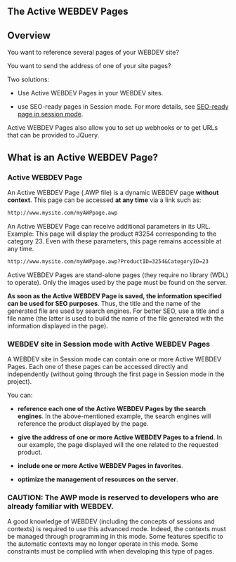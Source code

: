 


## The Active WEBDEV Pages
			



<a name="NOTE1"></a>
<a name="NOTE1_1"></a>


## Overview
<a name="overview_ELTTEXTE000120"></a>
You want to reference several pages of your WEBDEV site?

You want to send the address of one of your site pages?

Two solutions: 

- Use Active WEBDEV Pages in your WEBDEV sites. 

- use SEO-ready pages in Session mode. For more details, see [SEO-ready page in session mode](../WDChamp/2030055.md).  




Active WEBDEV Pages also allow you to set up webhooks or to get URLs that can be provided to JQuery. 

<a name="NOTE2"></a>
<a name="NOTE2_1"></a>


## What is an Active WEBDEV Page?
<a name="what_active_webdev_page_ELTTEXTE000144"></a>


### Active WEBDEV Page
<a name="active_webdev_page_ELTPARAGRAPHE000032"></a>

An Active WEBDEV Page (.AWP file) is a dynamic WEBDEV page **without context**. 
This page can be accessed **at any time** via a link such as: 

```txt
http://www.mysite.com/myAWPpage.awp
```


An Active WEBDEV Page can receive additional parameters in its URL.
Example: This page will display the product #3254 corresponding to the category 23. Even with these parameters, this page remains accessible at any time.


```txt
http://www.mysite.com/myAWPpage.awp?ProductID=3254&CategoryID=23
```


Active WEBDEV Pages are stand-alone pages (they require no library (WDL) to operate). Only the images used by the page must be found on the server.

**As soon as the Active WEBDEV Page is saved, the information specified can be used for SEO purposes**. Thus, the title and the name of the generated file are used by search engines. For better SEO, use a title and a file name (the latter is used to build the name of the file generated with the information displayed in the page). 
<a name="NOTE2_2"></a>


### WEBDEV site in Session mode with Active WEBDEV Pages
<a name="webdev_site_session_mode_with_active_webdev_pages_ELTPARAGRAPHE000053"></a>

A WEBDEV site in Session mode can contain one or more Active WEBDEV Pages. Each one of these pages can be accessed directly and independently (without going through the first page in Session mode in the project).

You can:

- **reference each one of the Active WEBDEV Pages by the search engines**. In the above-mentioned example, the search engines will reference the product displayed by the page.

- **give the address of one or more Active WEBDEV Pages to a friend**. In our example, the page displayed will the one related to the requested product.

- **include one or more Active WEBDEV Pages in favorites**.

- **optimize the management of resources on the server**.



<a name="NOTE2_3"></a>


### CAUTION: The AWP mode is reserved to developers who are already familiar with WEBDEV.
<a name="caution_the_awp_mode_reserved_developers_who_are_already_familiar_with_webdev_ELTPARAGRAPHE000067"></a>

A good knowledge of WEBDEV (including the concepts of sessions and contexts) is required to use this advanced mode. Indeed, the contexts must be managed through programming in this mode.
Some features specific to the automatic contexts may no longer operate in this mode.
Some constraints must be complied with when developing this type of pages.


